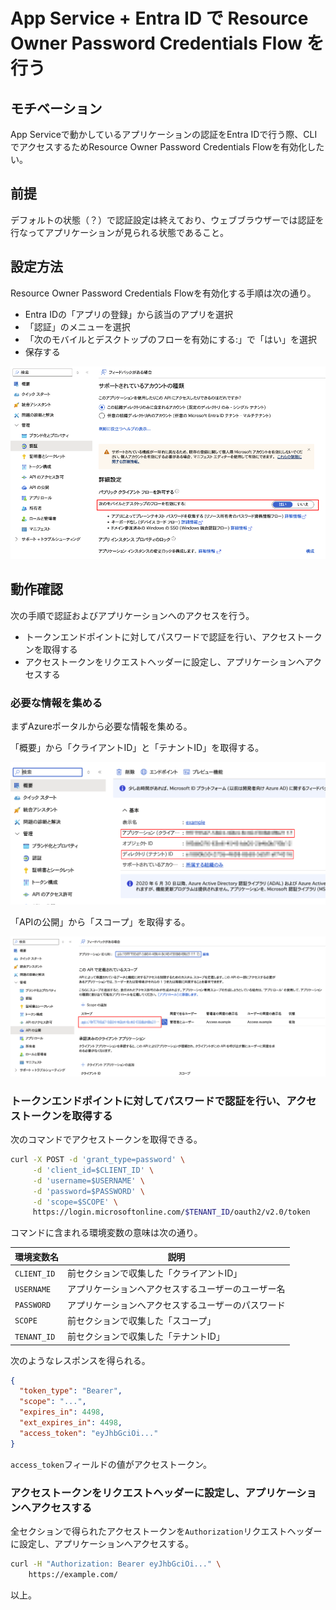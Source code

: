 # App Service + Entra ID で Resource Owner Password Credentials Flow を行う

## モチベーション

App Serviceで動かしているアプリケーションの認証をEntra IDで行う際、CLIでアクセスするためResource Owner Password Credentials Flowを有効化したい。

## 前提

デフォルトの状態（？）で認証設定は終えており、ウェブブラウザーでは認証を行なってアプリケーションが見られる状態であること。

## 設定方法

Resource Owner Password Credentials Flowを有効化する手順は次の通り。

- Entra IDの「アプリの登録」から該当のアプリを選択
- 「認証」のメニューを選択
- 「次のモバイルとデスクトップのフローを有効にする:」で「はい」を選択
- 保存する

![](./docs/assets/allow_public_client_flow.png)

## 動作確認

次の手順で認証およびアプリケーションへのアクセスを行う。

- トークンエンドポイントに対してパスワードで認証を行い、アクセストークンを取得する
- アクセストークンをリクエストヘッダーに設定し、アプリケーションへアクセスする

### 必要な情報を集める

まずAzureポータルから必要な情報を集める。

「概要」から「クライアントID」と「テナントID」を取得する。

![](./docs/assets/tenant_id_and_client_id.png)

「APIの公開」から「スコープ」を取得する。

![](./docs/assets/scope.png)

### トークンエンドポイントに対してパスワードで認証を行い、アクセストークンを取得する

次のコマンドでアクセストークンを取得できる。

```bash
curl -X POST -d 'grant_type=password' \
     -d 'client_id=$CLIENT_ID' \
     -d 'username=$USERNAME' \
     -d 'password=$PASSWORD' \
     -d 'scope=$SCOPE' \
     https://login.microsoftonline.com/$TENANT_ID/oauth2/v2.0/token
```

コマンドに含まれる環境変数の意味は次の通り。

|環境変数名|説明|
|---|---|
|`CLIENT_ID`|前セクションで収集した「クライアントID」|
|`USERNAME`|アプリケーションへアクセスするユーザーのユーザー名|
|`PASSWORD`|アプリケーションへアクセスするユーザーのパスワード|
|`SCOPE`|前セクションで収集した「スコープ」|
|`TENANT_ID`|前セクションで収集した「テナントID」|

次のようなレスポンスを得られる。

```json
{
  "token_type": "Bearer",
  "scope": "...",
  "expires_in": 4498,
  "ext_expires_in": 4498,
  "access_token": "eyJhbGciOi..."
}
```

`access_token`フィールドの値がアクセストークン。

### アクセストークンをリクエストヘッダーに設定し、アプリケーションへアクセスする

全セクションで得られたアクセストークンを`Authorization`リクエストヘッダーに設定し、アプリケーションへアクセスする。

```bash
curl -H "Authorization: Bearer eyJhbGciOi..." \
    https://example.com/
```

以上。
